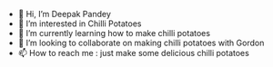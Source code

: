 - 👋 Hi, I’m Deepak Pandey
- 👀 I’m interested in Chilli Potatoes
- 🌱 I’m currently learning how to make chilli potatoes
- 💞️ I’m looking to collaborate on making chilli potatoes with Gordon
- 📫 How to reach me : just make some delicious chilli potatoes

<!---
deepak-ksolves/deepak-ksolves is a ✨ special ✨ repository because its `README.md` (this file) appears on your GitHub profile.
You can click the Preview link to take a look at your changes.
--->
